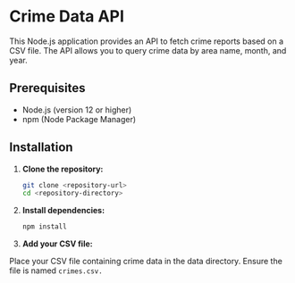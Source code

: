 # Crime Data API

This Node.js application provides an API to fetch crime reports based on a CSV file. The API allows you to query crime data by area name, month, and year.

## Prerequisites

- Node.js (version 12 or higher)
- npm (Node Package Manager)

## Installation

1. **Clone the repository:**

   ```sh
   git clone <repository-url>
   cd <repository-directory>

2. **Install dependencies:**
    ```sh
    npm install
3. **Add your CSV file:**

Place your CSV file containing crime data in the data directory. Ensure the file is named ``crimes.csv.``